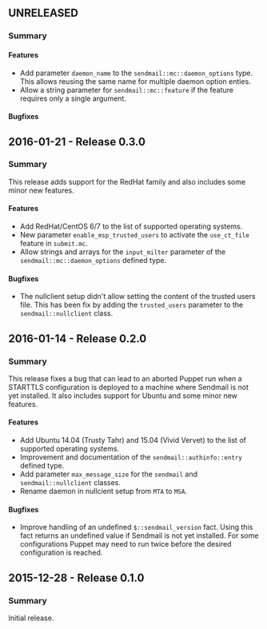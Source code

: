 ## UNRELEASED

### Summary
#### Features

- Add parameter `daemon_name` to the `sendmail::mc::daemon_options` type. This allows reusing the same name for multiple daemon option enties.
- Allow a string parameter for `sendmail::mc::feature` if the feature requires only a single argument.

#### Bugfixes

## 2016-01-21 - Release 0.3.0

### Summary

This release adds support for the RedHat family and also includes some minor new features.

#### Features

- Add RedHat/CentOS 6/7 to the list of supported operating systems.
- New parameter `enable_msp_trusted_users` to activate the `use_ct_file` feature in `submit.mc`.
- Allow strings and arrays for the `input_milter` parameter of the `sendmail::mc::daemon_options` defined type.

#### Bugfixes

- The nullclient setup didn't allow setting the content of the trusted users file. This has been fix by adding the `trusted_users` parameter to the `sendmail::nullclient` class.

## 2016-01-14 - Release 0.2.0

### Summary

This release fixes a bug that can lead to an aborted Puppet run when a STARTTLS configuration is deployed to a machine where Sendmail is not yet installed. It also includes support for Ubuntu and some minor new features.

#### Features

- Add Ubuntu 14.04 (Trusty Tahr) and 15.04 (Vivid Vervet) to the list of supported operating systems.
- Improvement and documentation of the `sendmail::authinfo::entry` defined type.
- Add parameter `max_message_size` for the `sendmail` and `sendmail::nullclient` classes.
- Rename daemon in nullcient setup from `MTA` to `MSA`.

#### Bugfixes

- Improve handling of an undefined `$::sendmail_version` fact. Using this fact returns an undefined value if Sendmail is not yet installed. For some configurations Puppet may need to run twice before the desired configuration is reached.

## 2015-12-28 - Release 0.1.0

### Summary

Initial release.
